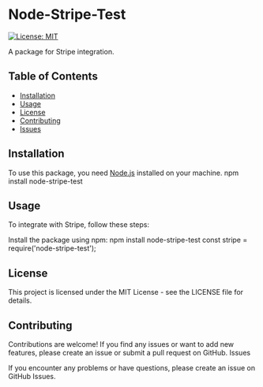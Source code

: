 # Node-Stripe-Test

[![License: MIT](https://img.shields.io/badge/License-MIT-yellow.svg)](https://opensource.org/licenses/MIT)

A package for Stripe integration.

## Table of Contents
- [Installation](#installation)
- [Usage](#usage)
- [License](#license)
- [Contributing](#contributing)
- [Issues](#issues)

## Installation
To use this package, you need [Node.js](https://nodejs.org/) installed on your machine.
npm install node-stripe-test


## Usage
To integrate with Stripe, follow these steps:

Install the package using npm:
npm install node-stripe-test
const stripe = require('node-stripe-test');


## License

This project is licensed under the MIT License - see the LICENSE file for details.

## Contributing

Contributions are welcome! If you find any issues or want to add new features, please create an issue or submit a pull request on GitHub.
Issues

If you encounter any problems or have questions, please create an issue on GitHub Issues.


